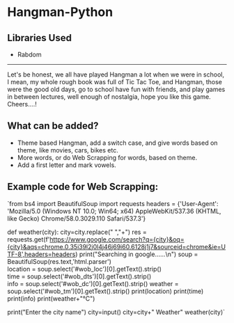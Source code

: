 # Hangman-Python

## Libraries Used
- Rabdom

----------------------------------------------------------------------------------------------------------------------------------------------------------------------------------
Let's be honest, we all have played Hangman a lot when we were in school, I mean, my whole rough book was full of Tic Tac Toe, and Hangman, those were the good old days, go to school have fun with friends, and play games in between lectures, well enough of nostalgia, hope you like this game. Cheers....!

## What can be added?
- Theme based Hangman, add a switch case, and give words based on theme, like movies, cars, bikes etc.
- More words, or do Web Scrapping for words, based on theme.
- Add a first letter and mark vowels.

## Example code for Web Scrapping:
`from bs4 import BeautifulSoup
import requests
headers = {'User-Agent': 'Mozilla/5.0 (Windows NT 10.0; Win64; x64) AppleWebKit/537.36 (KHTML, like Gecko) Chrome/58.0.3029.110 Safari/537.3'}

def weather(city):
    city=city.replace(" ","+")
    res = requests.get(f'https://www.google.com/search?q={city}&oq={city}&aqs=chrome.0.35i39l2j0l4j46j69i60.6128j1j7&sourceid=chrome&ie=UTF-8',headers=headers)
    print("Searching in google......\n")
    soup = BeautifulSoup(res.text,'html.parser')   
    location = soup.select('#wob_loc')[0].getText().strip()  
    time = soup.select('#wob_dts')[0].getText().strip()       
    info = soup.select('#wob_dc')[0].getText().strip() 
    weather = soup.select('#wob_tm')[0].getText().strip()
    print(location)
    print(time)
    print(info)
    print(weather+"°C") 

print("Enter the city name")
city=input()
city=city+" Weather"
weather(city)`
